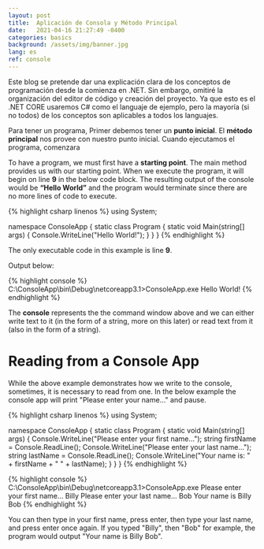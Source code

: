```yaml
---
layout: post
title:  Aplicación de Consola y Método Principal
date:   2021-04-16 21:27:49 -0400
categories: basics
background: /assets/img/banner.jpg
lang: es
ref: console
---
```


Este blog se pretende dar una explicación clara de los conceptos de programación desde la comienza en .NET.  Sin embargo, omitiré la organización del editor de código y creación del proyecto.  Ya que esto es el .NET CORE usaremos C# como el languaje de ejemplo, pero la mayoría (si no todos) de los conceptos son aplicables a todos los languajes.


Para tener un programa, Primer debemos tener un **punto inicial**.  El **método principal** nos provee con nuestro punto inicial.  Cuando ejecutamos el programa, comenzara

To have a program, we must first have a **starting point**. The main method provides us with our starting point. When we execute the program, it will begin on line **9** in the below code block. The resulting output of the console would be **“Hello World”** and the program would terminate since there are no more lines of code to execute.

{% highlight csharp linenos %}
using System;
 
namespace ConsoleApp
{
    static class Program
    {
        static void Main(string[] args)
        {
            Console.WriteLine("Hello World!");
        }
    }
}
{% endhighlight %}

The only executable code in this example is line **9**.  

Output below:

{% highlight console %}
C:\ConsoleApp\bin\Debug\netcoreapp3.1>ConsoleApp.exe
Hello World!
{% endhighlight %}



The **console** represents the the command window above and we can either write text to it (in the form of a string, more on this later) or read text from it (also in the form of a string).

# Reading from a Console App

While the above example demonstrates how we write to the console, sometimes, it is necessary to read from one.  In the below example the console app will print "Please enter your name..." and pause.

{% highlight csharp linenos %}
using System;

namespace ConsoleApp
{
    static class Program
    {
        static void Main(string[] args)
        {
            Console.WriteLine("Please enter your first name...");
            string firstName = Console.ReadLine();
            Console.WriteLine("Please enter your last name...");
            string lastName = Console.ReadLine();
            Console.WriteLine("Your name is: " + firstName + " " + lastName);
        }
    }
}
{% endhighlight %}

{% highlight console %}
C:\ConsoleApp\bin\Debug\netcoreapp3.1>ConsoleApp.exe
Please enter your first name...
Billy
Please enter your last name...
Bob
Your name is Billy Bob
{% endhighlight %}

You can then type in your first name, press enter, then type your last name, and press enter once again.  If you typed "Billy", then "Bob" for example, the program would output "Your name is Billy Bob".